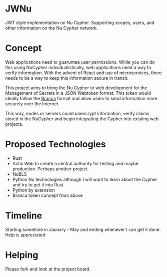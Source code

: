 # JWNu
JWT style implementation on Nu Cypher. Supporting scopes, users, and other information on the Nu Cypher network.

# Concept

Web applications need to guaruntee user permissions. While you can do this using NuCypher individualistically, web applications need a way to verify information. With the advent of React and use of microservices, there needs to be a way to keep this information secure in transit.

This project aims to bring the Nu Cypher to web development for the Management of Secrets in a JSON Webtoken format. This token would ideally follow the [Branca](https://github.com/hako/branca) format and allow users to send information more securely over the Internet.

This way, nodes or servers could unencrypt information, verify claims stored in the NuCypher and begin integrating the Cypher into existing web projects.

# Proposed Technologies

- Rust
- Actix Web to create a central authority for testing and maybe production. Perhaps another project.
- NuBLS
- Python Nu technologies although I will want to learn about the Cypher and try to get it into Rust
- Python by extension
- Branca token concept from above

# Timeline

Starting sometime in Jaunary - May and ending whenever I can get it done. Help is appreciated

# Helping

Please fork and look at the project board.

